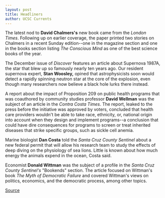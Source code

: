 ```yaml
---
layout: post
title: Headliners
author: UCSC Currents
---
```


The latest nod to **David Chalmers's** new book came from the _London Times_. Following up on earlier coverage, the paper printed two stories on Chalmers in a recent Sunday edition--one in the magazine section and one in the books section listing _The Conscious Mind_ as one of the best science books of the year.   

The December issue of _Discover_ features an article about Supernova 1987A, the star that blew up so famously nearly ten years ago. Our resident supernova expert, **Stan Woosley,** opined that astrophysicists soon would detect a rapidly spinning neutron star at the core of the explosion, even though many researchers now believe a black hole lurks there instead.  

A report about the impact of Proposition 209 on public health programs that was coauthored by community studies professor **David Wellman** was the subject of an article in the _Contra Costa Times_. The report, leaked to the press before the initiative was approved by voters, concluded that health care providers wouldn't be able to take race, ethnicity, or, national origin into account when they design and implement programs--a conclusion that could have dire consequences for programs to screen or treat inherited diseases that strike specific groups, such as sickle cell anemia.   

Marine biologist **Dan Costa** told the _Santa Cruz County_ _Sentinel_ about a new federal permit that will allow his research team to study the effects of deep diving on the physiology of sea lions. Little is known about how much energy the animals expend in the ocean, Costa said.  

Economist **Donald Wittman** was the subject of a profile in the _Santa Cruz County Sentinel's_ "Bookends" section. The article focused on Wittman's book _The Myth of Democratic Failure_ and covered Wittman's views on politics, economics, and the democratic process, among other topics.

[Source](http://www1.ucsc.edu/oncampus/currents/96-12-16/headliners.htm "Permalink to Headliners: 12-16-96")
